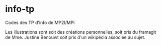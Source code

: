 # info-tp
Codes des TP d'info de MP2I/MPI

Les illustrations sont soit des créations personnelles, soit pris du framagit de Mme. Justine Benouwt soit pris d'un wikipédia associée au sujet.
